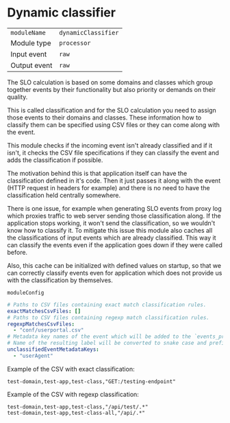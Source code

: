 # Dynamic classifier

|                |                     |
|----------------|---------------------|
| `moduleName`   | `dynamicClassifier` |
| Module type    | `processor`         |
| Input event    | `raw`               |
| Output event   | `raw`               |

The SLO calculation is based on some domains and classes which group together
events by their functionality but also priority or demands on their quality.

This is called classification and for the SLO calculation you need to assign those events
to their domains and classes. These information how to classify them
can be specified using CSV files or they can come along with the event.

This module checks if the incoming event isn't already classified and if it isn't, it checks
the CSV file specifications if they can classify the event and adds the classification if possible.

The motivation behind this is that application itself can have the classification defined in it's code.
Then it just passes it along with the event (HTTP request in headers for example) and there is no need
to have the classification held centrally somewhere.

There is one issue, for example when generating SLO events from proxy log which proxies traffic to web
server sending those classification along. If the application stops working, it won't send the
classification, so we wouldn't know how to classify it. To mitigate this issue this module also
caches all the classifications of input events which are already classified.
This way it can classify the events even if the application goes down if they were called before.

Also, this cache can be initialized with defined values on startup, so that we can correctly classify events even for application which does not provide us with the classification by themselves.


`moduleConfig`
```yaml
# Paths to CSV files containing exact match classification rules.
exactMatchesCsvFiles: []
# Paths to CSV files containing regexp match classification rules.
regexpMatchesCsvFiles:
  - "conf/userportal.csv"
# Metadata key names of the event which will be added to the `events_processed_total` metric if the event cannot be classified.
# Name of the resulting label will be converted to snake case and prefixed with `metadata_`
unclassifiedEventMetadataKeys:
  - "userAgent"
```

Example of the CSV with exact classification:
```csv
test-domain,test-app,test-class,"GET:/testing-endpoint"
```

Example of the CSV with regexp classification:
```csv
test-domain,test-app,test-class,"/api/test/.*"
test-domain,test-app,test-class-all,"/api/.*"
```



